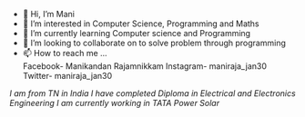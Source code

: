 - 👋 Hi, I’m Mani
- 👀 I’m interested in Computer Science, Programming and Maths
- 🌱 I’m currently learning Computer science and Programming
- 💞️ I’m looking to collaborate on to solve problem through programming
- 📫 How to reach me ...  
Facebook- Manikandan Rajamnikkam
Instagram- maniraja_jan30
Twitter- maniraja_jan30

*I am from TN in India
I have completed Diploma in Electrical and Electronics Engineering
I am currently working in TATA Power Solar*

<!---
maniraja-jan30/maniraja-jan30 is a ✨ special ✨ repository because its `README.md` (this file) appears on your GitHub profile.
You can click the Preview link to take a look at your changes.
--->
